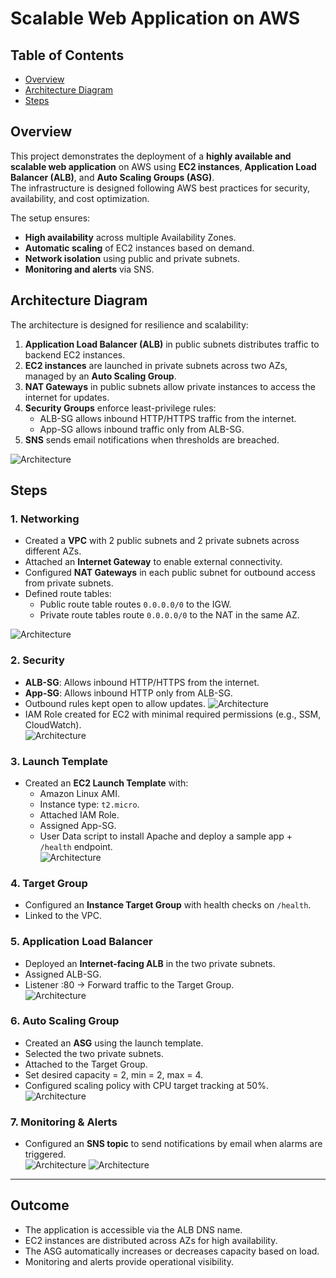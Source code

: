 # Scalable Web Application on AWS

## Table of Contents
- [Overview](#overview)
- [Architecture Diagram](#architecture-diagram)
- [Steps](#steps)

## Overview
This project demonstrates the deployment of a **highly available and scalable web application** on AWS using **EC2 instances**, **Application Load Balancer (ALB)**, and **Auto Scaling Groups (ASG)**.  
The infrastructure is designed following AWS best practices for security, availability, and cost optimization.  

The setup ensures:
- **High availability** across multiple Availability Zones.  
- **Automatic scaling** of EC2 instances based on demand.  
- **Network isolation** using public and private subnets.  
- **Monitoring and alerts** via SNS.  


## Architecture Diagram
The architecture is designed for resilience and scalability:  

1. **Application Load Balancer (ALB)** in public subnets distributes traffic to backend EC2 instances.  
2. **EC2 instances** are launched in private subnets across two AZs, managed by an **Auto Scaling Group**.  
3. **NAT Gateways** in public subnets allow private instances to access the internet for updates.  
4. **Security Groups** enforce least-privilege rules:
   - ALB-SG allows inbound HTTP/HTTPS traffic from the internet.  
   - App-SG allows inbound traffic only from ALB-SG.  
5. **SNS** sends email notifications when thresholds are breached.  

![Architecture](./pics/Architect.png)


## Steps

### 1. Networking
- Created a **VPC** with 2 public subnets and 2 private subnets across different AZs.  
- Attached an **Internet Gateway** to enable external connectivity.  
- Configured **NAT Gateways** in each public subnet for outbound access from private subnets.  
- Defined route tables:
  - Public route table routes `0.0.0.0/0` to the IGW.  
  - Private route tables route `0.0.0.0/0` to the NAT in the same AZ.
    
![Architecture](./pics/2-VPC.png)

### 2. Security
- **ALB-SG**: Allows inbound HTTP/HTTPS from the internet.  
- **App-SG**: Allows inbound HTTP only from ALB-SG.  
- Outbound rules kept open to allow updates.
  ![Architecture](./pics/3-sg.png)
- IAM Role created for EC2 with minimal required permissions (e.g., SSM, CloudWatch).  
  ![Architecture](./pics/1-IAM-Role.png)
### 3. Launch Template
- Created an **EC2 Launch Template** with:  
  - Amazon Linux AMI.  
  - Instance type: `t2.micro`.  
  - Attached IAM Role.  
  - Assigned App-SG.  
  - User Data script to install Apache and deploy a sample app + `/health` endpoint.  
![Architecture](./pics/4-Template-EC2.png)
### 4. Target Group
- Configured an **Instance Target Group** with health checks on `/health`.  
- Linked to the VPC.  

### 5. Application Load Balancer
- Deployed an **Internet-facing ALB** in the two private subnets.  
- Assigned ALB-SG.  
- Listener :80 → Forward traffic to the Target Group.  
![Architecture](./pics/5-ALB.png)
### 6. Auto Scaling Group
- Created an **ASG** using the launch template.  
- Selected the two private subnets.  
- Attached to the Target Group.  
- Set desired capacity = 2, min = 2, max = 4.  
- Configured scaling policy with CPU target tracking at 50%.  
![Architecture](./pics/6-ASG.png)
### 7. Monitoring & Alerts 
- Configured an **SNS topic** to send notifications by email when alarms are triggered.  
![Architecture](./pics/7-SNS.png)
![Architecture](./pics/8-EC2.png)
---

## Outcome
- The application is accessible via the ALB DNS name.  
- EC2 instances are distributed across AZs for high availability.  
- The ASG automatically increases or decreases capacity based on load.  
- Monitoring and alerts provide operational visibility.  

